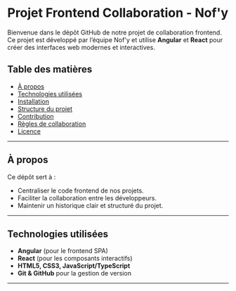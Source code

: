 # Projet Frontend Collaboration - Nof'y

Bienvenue dans le dépôt GitHub de notre projet de collaboration frontend. Ce projet est développé par l’équipe Nof'y et utilise **Angular** et **React** pour créer des interfaces web modernes et interactives.

## Table des matières
- [À propos](#à-propos)
- [Technologies utilisées](#technologies-utilisées)
- [Installation](#installation)
- [Structure du projet](#structure-du-projet)
- [Contribution](#contribution)
- [Règles de collaboration](#règles-de-collaboration)
- [Licence](#licence)

---

## À propos
Ce dépôt sert à :
- Centraliser le code frontend de nos projets.
- Faciliter la collaboration entre les développeurs.
- Maintenir un historique clair et structuré du projet.

---

## Technologies utilisées
- **Angular** (pour le frontend SPA)
- **React** (pour les composants interactifs)
- **HTML5, CSS3, JavaScript/TypeScript**
- **Git & GitHub** pour la gestion de version

---
